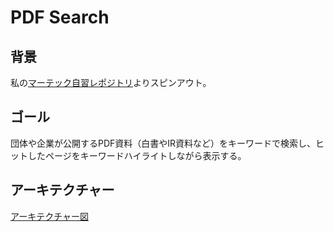 # PDF Search

## 背景

私の[マーテック自習レポジトリ](https://github.com/araobp/Learning-MarTech)よりスピンアウト。

## ゴール

団体や企業が公開するPDF資料（白書やIR資料など）をキーワードで検索し、ヒットしたページをキーワードハイライトしながら表示する。

## アーキテクチャー

[アーキテクチャー図](https://docs.google.com/presentation/d/e/2PACX-1vSTcAQs16wdLKj2Ndpa6pm0MrJLDI1DcmLM6ZNvANhVn1qFPvWvD1FXRj9WBLG1m1_55C8bX7csbp_f/pub?start=false&loop=false&delayms=3000)

